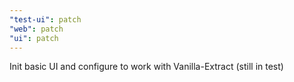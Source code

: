 ```yaml
---
"test-ui": patch
"web": patch
"ui": patch
---
```


Init basic UI and configure to work with Vanilla-Extract (still in test)
